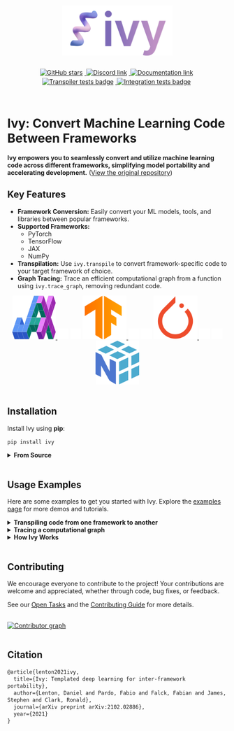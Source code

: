 <div style="display: block;" align="center">
    <a href="https://ivy.dev/">
        <img class="dark-light" width="50%" src="https://raw.githubusercontent.com/ivy-llc/assets/refs/heads/main/assets/logos/ivy-long.svg" alt="Ivy Logo"/>
    </a>
</div>
<br clear="all" />

<div style="margin-top: 10px; margin-bottom: 10px; display: block;" align="center">
    <a href="https://github.com/ivy-llc/ivy/stargazers">
        <img class="dark-light" style="padding-right: 4px; padding-bottom: 4px;" src="https://img.shields.io/github/stars/ivy-llc/ivy" alt="GitHub stars">
    </a>
    <a href="https://discord.gg/uYRmyPxMQq">
        <img class="dark-light" style="padding-right: 4px; padding-bottom: 4px;" src="https://img.shields.io/discord/1220325004013604945?color=blue&label=%20&logo=discord&logoColor=white" alt="Discord link">
    </a>
    <a href="https://ivy-llc.github.io/docs/">
        <img class="dark-light" style="padding-right: 4px; padding-bottom: 4px;" src="https://img.shields.io/badge/docs-purple" alt="Documentation link">
    </a>
    <a href="https://github.com/ivy-llc/ivy/actions/workflows/test-transpiler.yml">
        <img class="dark-light" style="padding-right: 4px; padding-bottom: 4px;" src="https://github.com/ivy-llc/ivy/actions/workflows/test-transpiler.yml/badge.svg" alt="Transpiler tests badge">
    </a>
    <a href="https://github.com/ivy-llc/ivy/actions/workflows/integration-tests.yml">
        <img class="dark-light" style="padding-right: 4px; padding-bottom: 4px;" src="https://github.com/ivy-llc/ivy/actions/workflows/integration-tests.yml/badge.svg" alt="Integration tests badge">
    </a>
</div>
<br clear="all" />

# Ivy: Convert Machine Learning Code Between Frameworks

**Ivy empowers you to seamlessly convert and utilize machine learning code across different frameworks, simplifying model portability and accelerating development.**  ([View the original repository](https://github.com/ivy-llc/ivy))

## Key Features

*   **Framework Conversion:** Easily convert your ML models, tools, and libraries between popular frameworks.
*   **Supported Frameworks:**
    *   PyTorch
    *   TensorFlow
    *   JAX
    *   NumPy
*   **Transpilation:** Use `ivy.transpile` to convert framework-specific code to your target framework of choice.
*   **Graph Tracing:**  Trace an efficient computational graph from a function using `ivy.trace_graph`, removing redundant code.

<div style="display: block;" align="center">
    <div>
    <a href="https://jax.readthedocs.io">
        <img class="dark-light" width="100" height="100" src="https://raw.githubusercontent.com/ivy-llc/assets/refs/heads/main/assets/logos/jax.svg" alt="Jax logo">
    </a>
    <img class="dark-light" width="5%" src="https://github.com/ivy-llc/assets/blob/main/assets/empty.png?raw=true" alt="">
    <img class="dark-light" width="5%" src="https://github.com/ivy-llc/assets/blob/main/assets/empty.png?raw=true" alt="">
    <a href="https://www.tensorflow.org">
        <img class="dark-light" width="100" height="100" src="https://raw.githubusercontent.com/ivy-llc/assets/refs/heads/main/assets/logos/tensorflow.svg" alt="Tensorflow logo">
    </a>
    <img class="dark-light" width="5%" src="https://github.com/ivy-llc/assets/blob/main/assets/empty.png?raw=true" alt="">
    <img class="dark-light" width="5%" src="https://github.com/ivy-llc/assets/blob/main/assets/empty.png?raw=true" alt="">
    <a href="https://pytorch.org">
        <img class="dark-light" width="100" height="100" src="https://raw.githubusercontent.com/ivy-llc/assets/refs/heads/main/assets/logos/pytorch.svg" alt="Pytorch logo">
    </a>
    <img class="dark-light" width="5%" src="https://github.com/ivy-llc/assets/blob/main/assets/empty.png?raw=true" alt="">
    <img class="dark-light" width="5%" src="https://github.com/ivy-llc/assets/blob/main/assets/empty.png?raw=true" alt="">
    <a href="https://numpy.org">
        <img class="dark-light" width="100" height="100" src="https://raw.githubusercontent.com/ivy-llc/assets/refs/heads/main/assets/logos/numpy.svg" alt="Numpy logo">
    </a>
    </div>
</div>

<br clear="all" />

## Installation

Install Ivy using **pip**:

```bash
pip install ivy
```

<details>
<summary><b>From Source</b></summary>
<br clear="all" />

Install from source to access the latest changes:

```bash
git clone https://github.com/ivy-llc/ivy.git
cd ivy
pip install --user -e .
```

</details>

<br clear="all" />

## Usage Examples

Here are some examples to get you started with Ivy.  Explore the [examples page](https://www.docs.ivy.dev/demos/examples_and_demos.html) for more demos and tutorials.

  <details>
    <summary><b>Transpiling code from one framework to another</b></summary>
    <br clear="all" />

   ```python
   import ivy
   import torch
   import tensorflow as tf

   def torch_fn(x):
       a = torch.mul(x, x)
       b = torch.mean(x)
       return x * a + b

   tf_fn = ivy.transpile(torch_fn, source="torch", target="tensorflow")

   tf_x = tf.convert_to_tensor([1., 2., 3.])
   ret = tf_fn(tf_x)
   ```

  </details>

  <details>
    <summary><b>Tracing a computational graph</b></summary>
    <br clear="all" />

   ```python
   import ivy
   import torch

   def torch_fn(x):
       a = torch.mul(x, x)
       b = torch.mean(x)
       return x * a + b

   torch_x = torch.tensor([1., 2., 3.])
   graph = ivy.trace_graph(torch_fn, to="torch", args=(torch_x,))
   ret = graph(torch_x)
   ```

   </details>

<details>
<summary><b>How Ivy Works</b></summary>
<br clear="all" />

Ivy's transpiler allows you to use code from any other framework in your own code. The core functions are:

```python
# Convert framework-specific code to a target framework.
ivy.transpile()

# Trace an efficient fully-functional graph from a function.
ivy.trace_graph()
```

#### `ivy.transpile` with a class or function (eager transpilation)

```python
import ivy
import torch
import tensorflow as tf

def torch_fn(x):
    x = torch.abs(x)
    return torch.sum(x)

x1 = torch.tensor([1., 2.])
x1 = tf.convert_to_tensor([1., 2.])

# Transpilation happens eagerly
tf_fn = ivy.transpile(test_fn, source="torch", target="tensorflow")

# tf_fn is now tensorflow code and runs efficiently
ret = tf_fn(x1)
```

#### `ivy.transpile` with a module (lazy transpilation)

```python
import ivy
import kornia
import tensorflow as tf

x2 = tf.random.normal((5, 3, 4, 4))

# Module is provided -> transpilation happens lazily
tf_kornia = ivy.transpile(kornia, source="torch", target="tensorflow")

# The transpilation is initialized here, and this function is converted to tensorflow
ret = tf_kornia.color.rgb_to_grayscale(x2)

# Transpilation has already occurred, the tensorflow function runs efficiently
ret = tf_kornia.color.rgb_to_grayscale(x2)
```
</details>

<br clear="all" />

## Contributing

We encourage everyone to contribute to the project!  Your contributions are welcome and appreciated, whether through code, bug fixes, or feedback.

See our [Open Tasks](https://docs.ivy.dev/overview/contributing/open_tasks.html) and the [Contributing Guide](https://docs.ivy.dev/overview/contributing.html) for more details.

<br clear="all" />

<a href="https://github.com/ivy-llc/ivy/graphs/contributors">
  <img class="dark-light" src="https://contrib.rocks/image?repo=ivy-llc/ivy&anon=0&columns=20&max=100&r=true" alt="Contributor graph" />
</a>

<br clear="all" />
<br clear="all" />

## Citation

```
@article{lenton2021ivy,
  title={Ivy: Templated deep learning for inter-framework portability},
  author={Lenton, Daniel and Pardo, Fabio and Falck, Fabian and James, Stephen and Clark, Ronald},
  journal={arXiv preprint arXiv:2102.02886},
  year={2021}
}
```